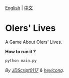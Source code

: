[English](https://github.com/JeremyHe1209/OIers-Lives/main/README.md) | [中文](https://github.com/JeremyHe1209/OIers-Lives/main/README-zh.md)

# OIers' Lives

A Game About OIers' Lives.

**How to run it ?**

```cmd
python main.py
```

_By [JDScript0117](https://www.luogu.com/user/910593) & [heyicong](https://www.luogu.com/user/725640)._
